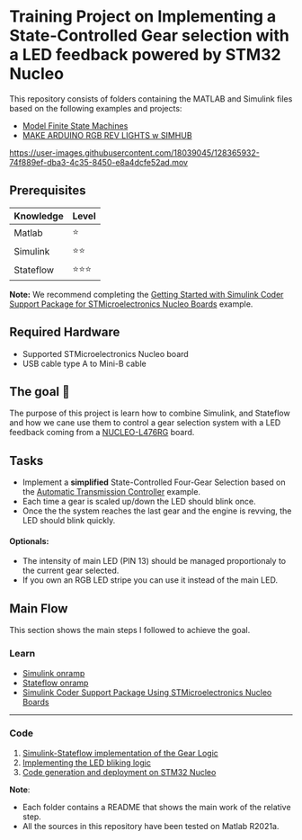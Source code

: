# Training Project on Implementing a State-Controlled Gear selection with a LED feedback powered by STM32 Nucleo

This repository consists of folders containing the MATLAB and Simulink files based on the following examples and projects:

- [Model Finite State Machines](https://www.mathworks.com/help/stateflow/gs/finite-state-machines.html)
- [MAKE ARDUINO RGB REV LIGHTS w SIMHUB](https://img.youtube.com/vi/u5kZjg_sJdg/0.jpg)


https://user-images.githubusercontent.com/18039045/128365932-74f889ef-dba3-4c35-8450-e8a4dcfe52ad.mov


## Prerequisites

| Knowledge            | Level     |
| -------------        | ---------- |
| Matlab               | ⭐
| Simulink             | ⭐⭐
| Stateflow            | ⭐⭐⭐

**Note:**
We recommend completing the [Getting Started with Simulink Coder Support Package for STMicroelectronics Nucleo Boards](https://www.mathworks.com/help/supportpkg/nucleo/ug/getting-started-with-simulink-coder-support-package-for-stmicroelectronics-nucleo-boards.html) example.


## Required Hardware
- Supported STMicroelectronics Nucleo board
- USB cable type A to Mini-B cable


## The goal 🎯

The purpose of this project is learn how to combine Simulink, and Stateflow and how we cane use them to control a gear selection system with a LED feedback coming from a [NUCLEO-L476RG](https://www.st.com/en/evaluation-tools/nucleo-l476rg.html) board.

## Tasks

- Implement a **simplified** State-Controlled Four-Gear Selection based on the [Automatic Transmission Controller](https://www.mathworks.com/help/simulink/slref/modeling-an-automatic-transmission-controller.html) example.
- Each time a gear is scaled up/down the LED should blink once.
- Once the the system reaches the last gear and the engine is revving, the LED should blink quickly.

#### Optionals:

- The intensity of main LED (PIN 13) should be managed proportionaly to the current gear selected.
- If you own an RGB LED stripe you can use it instead of the main LED.

## Main Flow

This section shows the main steps I followed to achieve the goal.

### Learn
- [Simulink onramp](https://www.mathworks.com/learn/tutorials/simulink-onramp.html)
- [Stateflow onramp](https://www.mathworks.com/learn/tutorials/stateflow-onramp.html)
- [Simulink Coder Support Package Using STMicroelectronics Nucleo Boards](https://www.mathworks.com/matlabcentral/fileexchange/58942-simulink-coder-support-package-for-stmicroelectronics-nucleo-boards)

---

### Code
1. [Simulink-Stateflow implementation of the Gear Logic](1_Gear_logic)
2. [Implementing the LED bliking logic](2_Gear_logic_with_LED_feedback)
3. [Code generation and deployment on STM32 Nucleo](3_Gear_logic_on_stm32)

__Note__:
- Each folder contains a README that shows the main work of the relative step.
- All the sources in this repository have been tested on Matlab R2021a.
